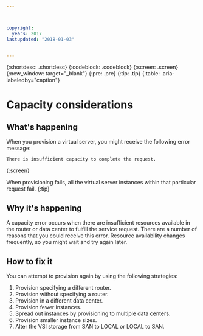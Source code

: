 ```yaml
---



copyright:
  years: 2017
lastupdated: "2018-01-03"


---
```


{:shortdesc: .shortdesc}
{:codeblock: .codeblock}
{:screen: .screen}
{:new_window: target="_blank"}
{:pre: .pre}
{:tip: .tip}
{:table: .aria-labeledby="caption"}


# Capacity considerations

## What's happening

When you provision a virtual server, you might receive the following error message: 

```
There is insufficient capacity to complete the request.
```
{:screen}

When provisioning fails, all the virtual server instances within that particular request fail.
{:tip}

## Why it's happening

A capacity error occurs when there are insufficient resources available in the router or data center to fulfill the service request. There are a number of reasons that you could receive this error. Resource availability changes frequently, so you might wait and try again later.

## How to fix it 

You can attempt to provision again by using the following strategies:

1. Provision specifying a different router.  
2. Provision without specifying a router.
3. Provision in a different data center.
4. Provision fewer instances. 
5. Spread out instances by provisioning to multiple data centers.
6. Provision smaller instance sizes.
7. Alter the VSI storage from SAN to LOCAL or LOCAL to SAN. 



